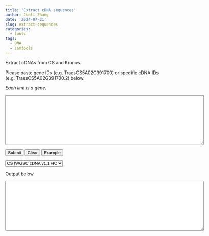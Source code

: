 ```yaml
---
title: 'Extract cDNA sequences'
author: Junli Zhang
date: '2024-07-21'
slug: extract-sequences
categories:
  - tools
tags:
  - DNA
  - samtools
---
```


Extract cDNAs from CS and Kronos.

Please paste gene IDs (e.g. TraesCS5A02G391700) or specific cDNA IDs (e.g. TraesCS5A02G391700.2) below.

*Each line is a gene*.

<textarea rows="10" cols="75" id="input"></textarea>
<br />

<button id="run">Submit</button>
<button id="clearseq">Clear</button>
<button id="example">Example</button>

<select id="box1">
  <option value="CS_cDNA_HC_v1.1">CS IWGSC cDNA v1.1 HC</option>
  <option value="Kronos_cDNA_v1.0">Kronos cDNA v1.0</option>
  <option value="CS_cDNA_LC_v1.1">CS IWGSC cDNA v1.1 LC</option>
</select>

<p>Output below</p>
<textarea rows="10" cols="75" id="output" ></textarea>
<br />


<script src="https://biowasm.com/cdn/v3/aioli.js"></script>
<script type="module" src="/libs/extract-sequences.js"></script>